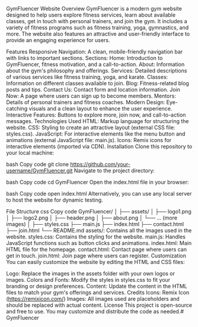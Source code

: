 GymFluencer Website
Overview
GymFluencer is a modern gym website designed to help users explore fitness services, learn about available classes, get in touch with personal trainers, and join the gym. It includes a variety of fitness programs such as fitness training, yoga, gymnastics, and more. The website also features an attractive and user-friendly interface to provide an engaging experience for users.

Features
Responsive Navigation: A clean, mobile-friendly navigation bar with links to important sections.
Sections:
Home: Introduction to GymFluencer, fitness motivation, and a call-to-action.
About: Information about the gym's philosophy and offerings.
Services: Detailed descriptions of various services like fitness training, yoga, and karate.
Classes: Information on different classes available to join.
Blog: Fitness-related blog posts and tips.
Contact Us: Contact form and location information.
Join Now: A page where users can sign up to become members.
Mentors: Details of personal trainers and fitness coaches.
Modern Design: Eye-catching visuals and a clean layout to enhance the user experience.
Interactive Features: Buttons to explore more, join now, and call-to-action messages.
Technologies Used
HTML: Markup language for structuring the website.
CSS: Styling to create an attractive layout (external CSS file: styles.css).
JavaScript: For interactive elements like the menu button and animations (external JavaScript file: main.js).
Icons: Remix icons for interactive elements (imported via CDN).
Installation
Clone this repository to your local machine:

bash
Copy code
git clone https://github.com/your-username/GymFluencer.git
Navigate to the project directory:

bash
Copy code
cd GymFluencer
Open the index.html file in your browser:

bash
Copy code
open index.html
Alternatively, you can use any local server to host the website for dynamic testing.

File Structure
css
Copy code
GymFluencer/
│
├── assets/
│   ├── logo1.png
│   ├── logo2.png
│   ├── header.png
│   ├── about.png
│   └── ... (more images)
│
├── styles.css
├── main.js
├── index.html
├── contact.html
├── join.html
└── README.md
assets/: Contains all the images used in the website.
styles.css: Contains the styling for the website.
main.js: Handles JavaScript functions such as button clicks and animations.
index.html: Main HTML file for the homepage.
contact.html: Contact page where users can get in touch.
join.html: Join page where users can register.
Customization
You can easily customize the website by editing the HTML and CSS files:

Logo: Replace the images in the assets folder with your own logos or images.
Colors and Fonts: Modify the styles in styles.css to fit your branding or design preferences.
Content: Update the content in the HTML files to match your gym's offerings and services.
Credits
Icons: Remix Icon (https://remixicon.com/)
Images: All images used are placeholders and should be replaced with actual content.
License
This project is open-source and free to use. You may customize and distribute the code as needed.#   G y m F l u e n c e r  
 